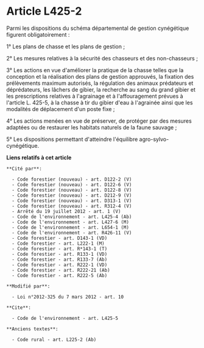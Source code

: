 # Article L425-2

Parmi les dispositions du schéma départemental de gestion cynégétique figurent obligatoirement : 

1° Les plans de chasse et les plans de gestion ; 

2° Les mesures relatives à la sécurité des chasseurs et des non-chasseurs ; 

3° Les actions en vue d'améliorer la pratique de la chasse telles que la conception et la réalisation des plans de gestion
approuvés, la fixation des prélèvements maximum autorisés, la régulation des animaux prédateurs et déprédateurs, les lâchers
de gibier, la recherche au sang du grand gibier et les prescriptions relatives à l'agrainage et à l'affouragement prévues à
l'article L. 425-5, à la chasse à tir du gibier d'eau à l'agrainée ainsi que les modalités de déplacement d'un poste fixe ; 

4° Les actions menées en vue de préserver, de protéger par des mesures adaptées ou de restaurer les habitats naturels de la
faune sauvage ; 

5° Les dispositions permettant d'atteindre l'équilibre agro-sylvo-cynégétique.

**Liens relatifs à cet article**

	**Cité par**:

	  - Code forestier (nouveau) - art. D122-2 (V)
	  - Code forestier (nouveau) - art. D122-6 (V)
	  - Code forestier (nouveau) - art. D122-8 (V)
	  - Code forestier (nouveau) - art. D212-9 (V)
	  - Code forestier (nouveau) - art. D313-1 (V)
	  - Code forestier (nouveau) - art. R312-4 (V)
	  - Arrêté du 19 juillet 2012 - art. 1 (V)
	  - Code de l'environnement - art. L425-4 (Ab)
	  - Code de l'environnement - art. L427-6 (M)
	  - Code de l'environnement - art. L654-1 (M)
	  - Code de l'environnement - art. R426-11 (V)
	  - Code forestier - art. D143-1 (VD)
	  - Code forestier - art. L222-1 (M)
	  - Code forestier - art. R*143-1 (T)
	  - Code forestier - art. R133-1 (VD)
	  - Code forestier - art. R133-7 (Ab)
	  - Code forestier - art. R222-1 (VD)
	  - Code forestier - art. R222-21 (Ab)
	  - Code forestier - art. R222-5 (Ab)

	**Modifié par**:

	  - Loi n°2012-325 du 7 mars 2012 - art. 10

	**Cite**:

	  - Code de l'environnement - art. L425-5

	**Anciens textes**:

	  - Code rural - art. L225-2 (Ab)
